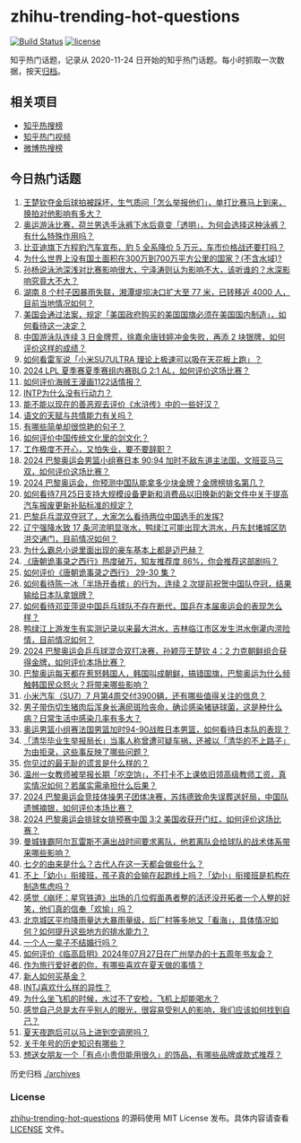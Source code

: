 # zhihu-trending-hot-questions

[![Build Status](https://github.com/justjavac/zhihu-trending-hot-questions/workflows/ci/badge.svg?branch=master)](https://github.com/justjavac/zhihu-trending-hot-questions/actions)
[![license](https://img.shields.io/github/license/justjavac/zhihu-trending-hot-questions)](https://github.com/justjavac/zhihu-trending-hot-questions/blob/master/LICENSE)

知乎热门话题，记录从 2020-11-24
日开始的知乎热门话题。每小时抓取一次数据，按天[归档](./archives)。

## 相关项目

- [知乎热搜榜](https://github.com/justjavac/zhihu-trending-top-search)
- [知乎热门视频](https://github.com/justjavac/zhihu-trending-hot-video)
- [微博热搜榜](https://github.com/justjavac/weibo-trending-hot-search)

## 今日热门话题

<!-- BEGIN -->
<!-- 最后更新时间 Wed Jul 31 2024 06:10:14 GMT+0800 (China Standard Time) -->

1. [王楚钦夺金后球拍被踩坏，生气质问「怎么举报他们」，单打比赛马上到来，换拍对他影响有多大？](https://www.zhihu.com/question/663025648)
1. [奥运游泳比赛，荷兰男选手泳裤下水后竟变「透明」，为何会选择这种泳裤？有什么特殊作用吗？](https://www.zhihu.com/question/662910261)
1. [比亚迪旗下方程豹汽车宣布，豹 5 全系降价 5 万元，车市价格战还要打吗？](https://www.zhihu.com/question/662983101)
1. [为什么世界上没有国土面积在300万到700万平方公里的国家？(不含水域)?](https://www.zhihu.com/question/364541590)
1. [孙杨说泳池深浅对比赛影响很大，宁泽涛则认为影响不大，该听谁的？水深影响究竟大不大？](https://www.zhihu.com/question/662994203)
1. [湖南 8 个村子因暴雨失联，湘潭堤坝决口扩大至 77 米，已转移近 4000 人，目前当地情况如何？](https://www.zhihu.com/question/662887760)
1. [美国会通过法案，规定「美国政府购买的美国国旗必须在美国国内制造」，如何看待这一决定？](https://www.zhihu.com/question/662967107)
1. [中国游泳队连续 3 日金牌荒，徐嘉余唐钱婷冲金失败，再添 2 块银牌，如何评价这样的成绩？](https://www.zhihu.com/question/662938812)
1. [如何看雷军说「小米SU7ULTRA 理论上极速可以吸在天花板上跑」？](https://www.zhihu.com/question/662463233)
1. [2024 LPL 夏季赛夏季赛组内赛BLG 2:1 AL，如何评价这场比赛？](https://www.zhihu.com/question/663022215)
1. [如何评价海贼王漫画1122话情报？](https://www.zhihu.com/question/662920357)
1. [INTP为什么没有行动力？](https://www.zhihu.com/question/662611165)
1. [能不能以现在的善恶观去评价《水浒传》中的一些好汉？](https://www.zhihu.com/question/661064940)
1. [语文的天赋与共情能力有关吗？](https://www.zhihu.com/question/662318553)
1. [有哪些简单却很惊艳的句子？](https://www.zhihu.com/question/662833989)
1. [如何评价中国传统文化里的剑文化？](https://www.zhihu.com/question/661073132)
1. [工作极度不开心，又怕失业，要不要辞职？](https://www.zhihu.com/question/662342435)
1. [2024 巴黎奥运会男篮小组赛日本 90:94 加时不敌东道主法国，文班亚马三双，如何评价这场比赛？](https://www.zhihu.com/question/663027909)
1. [2024 巴黎奥运会，你预测中国队能拿多少块金牌？金牌榜排名第几？](https://www.zhihu.com/question/661764788)
1. [如何看待7月25日支持大规模设备更新和消费品以旧换新的新文件中关于提高汽车报废更新补贴标准的规定？](https://www.zhihu.com/question/662554965)
1. [巴黎乒乓混双夺冠了，大家怎么看待两位中国选手的发挥?](https://www.zhihu.com/question/663022463)
1. [辽宁强降水致 17 条河流明显涨水，鸭绿江可能出现大洪水，丹东封堵城区防洪交通门，目前情况如何？](https://www.zhihu.com/question/662829718)
1. [为什么霸总小说里面出现的豪车基本上都是迈巴赫？](https://www.zhihu.com/question/653119895)
1. [《唐朝诡事录之西行》热度破万，知友推荐度 86%，你会推荐这部剧吗？](https://www.zhihu.com/question/662797884)
1. [如何评价《唐朝诡事录之西行》 29-30 集？](https://www.zhihu.com/question/663003465)
1. [如何看待陈一冰「半场开香槟」的行为，连续 2 次提前祝贺中国队夺冠，结果输给日本队拿银牌？](https://www.zhihu.com/question/662938229)
1. [如何看待邓亚萍说中国乒乓球队不存在断代，国乒在本届奥运会的表现怎么样？](https://www.zhihu.com/question/663026183)
1. [鸭绿江上游发生有实测记录以来最大洪水，吉林临江市区发生洪水倒灌内涝险情，目前情况如何？](https://www.zhihu.com/question/662895106)
1. [2024 巴黎奥运会乒乓球混合双打决赛，孙颖莎王楚钦 4：2 力克朝鲜组合获得金牌，如何评价本场比赛？](https://www.zhihu.com/question/663015165)
1. [巴黎奥运每天都在惹怒韩国人，韩国叫成朝鲜，搞错国旗，巴黎奥运为什么频触韩国民众怒火？将带来哪些影响？](https://www.zhihu.com/question/662866566)
1. [小米汽车（SU7）7 月第4周交付3900辆，还有哪些值得关注的信息？](https://www.zhihu.com/question/662981535)
1. [男子带伤切生猪肉后浑身长满瘀斑险丧命，确诊感染猪链球菌，这是种什么病？日常生活中感染几率有多大？](https://www.zhihu.com/question/662881085)
1. [奥运男篮小组赛法国男篮加时94-90战胜日本男篮，如何看待日本队的表现？](https://www.zhihu.com/question/663033139)
1. [「清华毕业生举报局长」当事人称曾遭可疑车祸，还被以「清华的不上路子」为由拒录，这些事反映了哪些问题？](https://www.zhihu.com/question/663021747)
1. [你见过的最无耻的谎言是什么样的？](https://www.zhihu.com/question/37309137)
1. [温州一女教师被举报长期「吃空饷」，不打卡不上课依旧领高级教师工资，真实情况如何？若属实需承担什么后果？](https://www.zhihu.com/question/662872604)
1. [2024 巴黎奥运会竞技体操男子团体决赛，苏炜德致命失误葬送好局，中国队遗憾摘银，如何评价本场比赛？](https://www.zhihu.com/question/662928493)
1. [2024 巴黎奥运会排球女排预赛中国 3:2 美国收获开门红，如何评价这场比赛？](https://www.zhihu.com/question/662924314)
1. [曼城锋霸阿尔瓦雷斯不满出战时间要求离队，他若离队会给球队的战术体系带来哪些影响？](https://www.zhihu.com/question/662531842)
1. [七夕的由来是什么？古代人在这一天都会做些什么？](https://www.zhihu.com/question/478267462)
1. [不上「幼小」衔接班，孩子真的会输在起跑线上吗？「幼小」衔接班是机构在制造焦虑吗？](https://www.zhihu.com/question/661228045)
1. [感觉《崩坏：星穹铁道》出场的几位假面愚者整的活还没开拓者一个人整的好笑，他们真的信奉「欢愉」吗？](https://www.zhihu.com/question/662748429)
1. [北京城区平均降雨量达大暴雨量级，后厂村等多地又「看海」，具体情况如何？如何提升这些地方的排水能力？](https://www.zhihu.com/question/662967957)
1. [一个人一辈子不结婚行吗？](https://www.zhihu.com/question/662578314)
1. [如何评价《临高启明》2024年07月27日在广州举办的十五周年书友会？](https://www.zhihu.com/question/662808662)
1. [作为旅行爱好者的你，有哪些喜欢在夏天做的事情？](https://www.zhihu.com/question/662292425)
1. [新人如何买基金？](https://www.zhihu.com/question/661454537)
1. [INTJ喜欢什么样的异性？](https://www.zhihu.com/question/384094337)
1. [为什么坐飞机的时候，水过不了安检，飞机上却能喝水？](https://www.zhihu.com/question/289331002)
1. [感觉自己总是太在乎别人的眼光，很容易受别人的影响，我们应该如何找到自己？](https://www.zhihu.com/question/662866000)
1. [夏天夜跑后可以马上进到空调房吗？](https://www.zhihu.com/question/662458617)
1. [关于年号的历史知识有哪些？](https://www.zhihu.com/question/276080403)
1. [想送女朋友一个「有点小贵但能用很久」的饰品，有哪些品牌或款式推荐？](https://www.zhihu.com/question/662470079)

<!-- END -->

历史归档 [./archives](./archives)

### License

[zhihu-trending-hot-questions](https://github.com/justjavac/zhihu-trending-hot-questions)
的源码使用 MIT License 发布。具体内容请查看 [LICENSE](./LICENSE) 文件。
